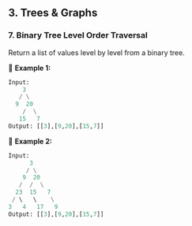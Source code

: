 ## **3. Trees & Graphs**  

### **7. Binary Tree Level Order Traversal**  
Return a list of values level by level from a binary tree.  

📌 **Example 1:**  
```python
Input: 
    3
   / \
  9  20
    /  \
   15   7
Output: [[3],[9,20],[15,7]]  
```

📌 **Example 2:**  
```python
Input: 
      3
     / \
    9  20
   /  /  \
  23  15   7
 / \   \    \
3   4   17   9
Output: [[3],[9,20],[15,7]]  
```

